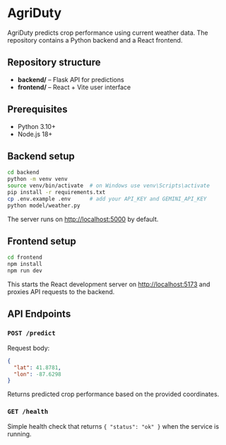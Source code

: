 # AgriDuty

AgriDuty predicts crop performance using current weather data. The repository contains a Python backend and a React frontend.

## Repository structure
- **backend/** – Flask API for predictions
- **frontend/** – React + Vite user interface

## Prerequisites
- Python 3.10+
- Node.js 18+

## Backend setup
```bash
cd backend
python -m venv venv
source venv/bin/activate  # on Windows use venv\Scripts\activate
pip install -r requirements.txt
cp .env.example .env      # add your API_KEY and GEMINI_API_KEY
python model/weather.py
```
The server runs on <http://localhost:5000> by default.

## Frontend setup
```bash
cd frontend
npm install
npm run dev
```
This starts the React development server on <http://localhost:5173> and proxies API requests to the backend.

## API Endpoints

### `POST /predict`
Request body:
```json
{
  "lat": 41.8781,
  "lon": -87.6298
}
```
Returns predicted crop performance based on the provided coordinates.

### `GET /health`
Simple health check that returns `{ "status": "ok" }` when the service is running.
